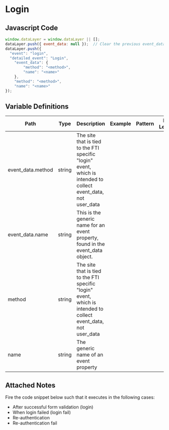 # Login

### 

## Javascript Code
```js
window.dataLayer = window.dataLayer || [];
dataLayer.push({ event_data: null });  // Clear the previous event_data object.
dataLayer.push({
  "event": "login",
  "detailed_event": "Login",
    "event_data": {
        "method": "<method>",
        "name": "<name>"
    },
    "method": "<method>",
    "name": "<name>"
});
```

## Variable Definitions

|Path|Type|Description|Example|Pattern|Min Length|Max Length|Minimum|Maximum|Multiple Of|
| --- | --- | --- | --- | --- | --- | --- | --- | --- | --- |
|event_data.method|string|The site that is tied to the FTI specific "login" event, which is intended to collect event\_data, not user\_data||||||||
|event_data.name|string|This is the generic name for an event property, found in the event\_data object.||||||||
|method|string|The site that is tied to the FTI specific "login" event, which is intended to collect event\_data, not user\_data||||||||
|name|string|The generic name of an event property||||||||

## Attached Notes

<p><span data-sheets-value="{&quot;1&quot;:2,&quot;2&quot;:&quot;Fire the code snippet below such that it executes in the following cases:\nAfter successful form validation (login)\nWhen login failed (login fail)\nRe-authentication\nRe-authentication fail&quot;}" data-sheets-userformat="{&quot;2&quot;:513,&quot;3&quot;:{&quot;1&quot;:0},&quot;12&quot;:0}">Fire the code snippet below such that it executes in the following cases:<br /></span></p>
<ul>
<li><span data-sheets-value="{&quot;1&quot;:2,&quot;2&quot;:&quot;Fire the code snippet below such that it executes in the following cases:\nAfter successful form validation (login)\nWhen login failed (login fail)\nRe-authentication\nRe-authentication fail&quot;}" data-sheets-userformat="{&quot;2&quot;:513,&quot;3&quot;:{&quot;1&quot;:0},&quot;12&quot;:0}">After successful form validation (login) </span></li>
<li><span data-sheets-value="{&quot;1&quot;:2,&quot;2&quot;:&quot;Fire the code snippet below such that it executes in the following cases:\nAfter successful form validation (login)\nWhen login failed (login fail)\nRe-authentication\nRe-authentication fail&quot;}" data-sheets-userformat="{&quot;2&quot;:513,&quot;3&quot;:{&quot;1&quot;:0},&quot;12&quot;:0}">When login failed (login fail) </span></li>
<li><span data-sheets-value="{&quot;1&quot;:2,&quot;2&quot;:&quot;Fire the code snippet below such that it executes in the following cases:\nAfter successful form validation (login)\nWhen login failed (login fail)\nRe-authentication\nRe-authentication fail&quot;}" data-sheets-userformat="{&quot;2&quot;:513,&quot;3&quot;:{&quot;1&quot;:0},&quot;12&quot;:0}">Re-authentication </span></li>
<li><span data-sheets-value="{&quot;1&quot;:2,&quot;2&quot;:&quot;Fire the code snippet below such that it executes in the following cases:\nAfter successful form validation (login)\nWhen login failed (login fail)\nRe-authentication\nRe-authentication fail&quot;}" data-sheets-userformat="{&quot;2&quot;:513,&quot;3&quot;:{&quot;1&quot;:0},&quot;12&quot;:0}">Re-authentication fail</span></li>
</ul>
<p><span data-sheets-value="{&quot;1&quot;:2,&quot;2&quot;:&quot;Fire the code snippet below such that it executes in the following cases:\nAfter successful form validation (login)\nWhen login failed (login fail)\nRe-authentication\nRe-authentication fail&quot;}" data-sheets-userformat="{&quot;2&quot;:513,&quot;3&quot;:{&quot;1&quot;:0},&quot;12&quot;:0}"><img title="User Signed In" src="https://github.com/searchdiscovery/client-fti-ga4-dl-spec/blob/main/images/User%20Signed%20In.png?raw=true" alt="" /></span></p>
